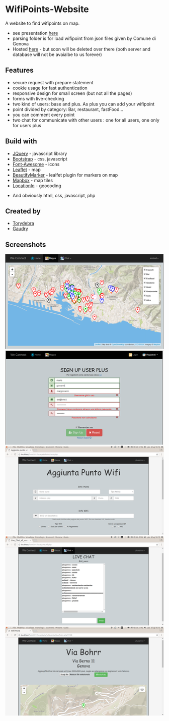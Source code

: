 # WifiPoints-Website
A website to find wifipoints on map.
* see presentation [here](https://github.com/torydebra/WifiPoints-Website/blob/master/sawpdf/SAW2017-Wifipoint.pdf)
* parsing folder is for load wifipoint from json files given by Comune di Genova
* Hosted [here]() - but soon will be deleted over there (both server and database will not be avaialbe to us forever)


## Features
* secure request with prepare statement
* cookie usage for fast authentication
* responsive design for small screen (but not all the pages)
* forms with live-checking
* two kind of users: base and plus. As plus you can add your wifipoint
* point divided by category: Bar, restaurant, fastFood...
* you can comment every point
* two chat for communicate with other users : one for all users, one only for users plus

## Build with
* [JQuery](https://jquery.com/) - javascript library
* [Bootstrap](http://getbootstrap.com/) - css, javascript
* [Font-Awesome](http://fontawesome.io/) - icons
* [Leaflet](http://leafletjs.com/) - map
* [BeautifyMarker](https://github.com/marslan390/BeautifyMarker) - lealfet plugin for markers on map
* [Mapbox](https://www.mapbox.com/) - map tiles
* [LocationIq](https://locationiq.org/) - geocoding
+ And obviously html, css, javascript, php


## Created by
* [Torydebra](https://github.com/torydebra)
* [Gaudry](https://github.com/Gaudry)


## Screenshots
![](https://github.com/torydebra/WifiPoints-Website/blob/master/sawpdf/mappa.png?raw=true)
![](https://github.com/torydebra/WifiPoints-Website/blob/master/sawpdf/registrazione.png?raw=true)
![](https://github.com/torydebra/WifiPoints-Website/blob/master/sawpdf/aggiunta.png?raw=true)
![](https://github.com/torydebra/WifiPoints-Website/blob/master/sawpdf/chat.png?raw=true)
![](https://github.com/torydebra/WifiPoints-Website/blob/master/sawpdf/punto.png?raw=true)
